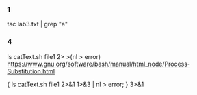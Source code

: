 ### 1
tac lab3.txt | grep "a"
### 4
ls catText.sh file1 2> >(nl >  error)
https://www.gnu.org/software/bash/manual/html_node/Process-Substitution.html

{ ls catText.sh file1 2>&1 1>&3 | nl > error; } 3>&1

